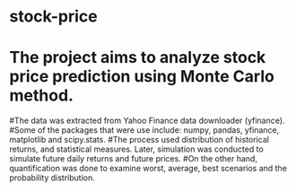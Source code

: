 # stock-price
# The project aims to analyze stock price prediction using Monte Carlo method.
#The data was extracted from Yahoo Finance data downloader (yfinance).
#Some of the packages that were use include: numpy, pandas, yfinance, matplotlib and scipy.stats.
#The process used distribution of historical returns, and statistical measures. Later, simulation was conducted to simulate future daily returns and future prices.
#On the other hand, quantification was done to examine worst, average, best scenarios and the probability distribution.
